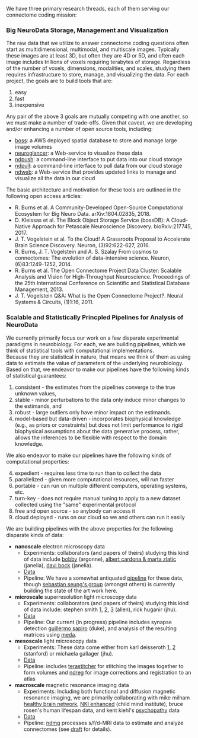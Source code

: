 We have three primary research threads, each of them serving our connectome coding mission:

### Big NeuroData Storage, Management and Visualization

The raw data that we utilize to answer connectome coding questions often start as multidimensional, multimodal, and multiscale images. 
Typically these images are at least 3D, but often they are 4D or 5D, and often each image includes trillions of voxels requiring terabytes of storage. 
Regardless of the number of voxels, dimensions, modalities, and scales, 
studying them requires infrastructure to store, manage, and visualizing the data.
For each project, the goals are to build tools that are:

1. easy 
2. fast
3. inexpensive

Any pair of the above 3 goals are mutually competing with one another, so we must make a number of trade-offs. 
Given that caveat, we are developing and/or enhancing a number of open source tools, including:

- [boss](https://github.com/neurodata/boss): a AWS deployed spatial database to store and manage large image volumes
- [neuroglancer](https://github.com/neurodata/ndviz): a Web-service to visualize these data
- [ndpush](https://github.com/neurodata/ndpush): a command-line interface to put data into our cloud storage
- [ndpull](https://github.com/neurodata/ndpull): a command-line interface to pull data from our cloud storage
- [ndweb](https://github.com/neurodata/ndwebtools): a Web-service that provides updated links to manage and visualize all the data in our cloud

The basic architecture and motivation for these tools are outlined in the following open access articles:

- R. Burns et al. A Community-Developed Open-Source Computational Ecosystem for Big Neuro Data. arXiv:1804.02835, 2018.
- D. Kleissas et al. The Block Object Storage Service (bossDB): A Cloud-Native Approach for Petascale Neuroscience Discovery. bioRxiv:217745, 2017.
- J. T. Vogelstein et al. To the Cloud! A Grassroots Proposal to Accelerate Brain Science Discovery. Neuron, (3)92:622-627, 2016.
- R. Burns, J. T. Vogelstein and A. S. Szalay From cosmos to connectomes: The evolution of data-intensive science. Neuron, (6)83:1249-1252, 2014.
- R. Burns et al. The Open Connectome Project Data Cluster: Scalable Analysis and Vision for High-Throughput Neuroscience. Proceedings of the 25th International Conference on Scientific and Statistical Database Management, 2013.
- J. T. Vogelstein Q&A: What is the Open Connectome Project?. Neural Systems & Circuits, (1)1:16, 2011.

### Scalable and Statistically Princpled Pipelines for Analysis of NeuroData 

We currently primarily focus our work on a few disparate experimental paradigms in neurobiology. 
For each, we are building pipelines, which we think of statistical tools with computational implementations.  
Because they are statistical in nature, that means we think of them as using data to estimate the value of parameters of the underlying neurobiology.
Based on that, we endeavor to make our pipelines have the following kinds of statistical guarantees:

1. consistent - the estimates from the pipelines converge to the true unknown values,
2. stable -  minor perturbations to the data only induce minor changes to the estimands, and
3. robust - large outliers only have minor impact on the estimands.
4. model-based but data-driven - incorporates biophysical knowledge (e.g., as priors or constraints) but does not limit performance to rigid biophysical assumptions about the data generative process, rather, allows the inferences to be flexible with respect to the domain knowledge.

We also endeavor to make our pipelines have the following kinds of computational properties:

4. expedient - requires less time to run than to collect the data
5. parallelized - given more computational resources, will run faster
6. portable - can run on multiple different computers, operating systems, etc.
7. turn-key - does not require manual tuning to apply to a new dataset collected using the "same" experimental protocol
8. free and open source - so anybody can access it 
9. cloud deployed - runs on our cloud so we and others can run it easily

We are building pipelines with the above properties for the following disparate kinds of data:

- **nanoscale** electron microscopy data
  - Experiments: collaborators (and papers of theirs) studying this kind of data include [bobby](http://www.cell.com/cell/pdfExtended/S0092-8674(15)00824-7) (argonne), [albert cardona & marta zlatic](https://www.nature.com/articles/nature23455) (janelia), [davi bock](https://www.nature.com/articles/nature09802) (janelia).  
  - [Data](https://neurodata.io/data/) 
  - Pipeline: We have a somewhat antiquated [pipeline](https://www.frontiersin.org/articles/10.3389/fninf.2015.00020/full) for these data, though [sebastian seung's group](http://seunglab.org/) (amongst others) is currently building the state of the art work here.      
- **microscale** superresolution light microscopy data
  - Experiments: collaborators (and papers of theirs) studying this kind of data include: stephen smith [1](http://www.jneurosci.org/content/35/14/5792.short), [2](https://www.frontiersin.org/articles/10.3389/fnana.2015.00100/full), [3](http://www.cell.com/neuron/abstract/S0896-6273(10)00766-X) (allen), rick huganir (jhu). 
  - [Data](https://neurodata.io/project/synaptomes/)
  - Pipeline: Our current (in progress) pipeline includes synapse detection [guillermo sapiro](http://journals.plos.org/ploscompbiol/article?id=10.1371/journal.pcbi.1005493) (duke), and analysis of the resulting matrices using [meda](https://github.com/neurodata/meda).
- **mesoscale** light microscopy data
  - Experiments: These data come either from karl deisseroth [1](https://www.sciencedirect.com/science/article/pii/S009286741630558X), [2](https://www.sciencedirect.com/science/article/pii/S009286741500851X) (stanford) or michaela gallager (jhu). 
  - [Data](https://neurodata.io/data/tomer15/)
  - Pipeline: includes [terastitcher](http://abria.github.io/TeraStitcher/) for stitching the images together to form volumes and [ndreg](https://github.com/neurodata/ndreg) for image corrections and registration to an atlas
- **macroscale** magnetic resonance imaging data
  - Experiments: Including both functional and diffusion magnetic resonance imaging, we are primarily collaborating with mike milham [healthy brain network](https://www.nature.com/articles/sdata2017181), [NKI enhanced](https://www.frontiersin.org/articles/10.3389/fnins.2012.00152/full) (child mind institute), bruce rosen's human lifespan data, and kent kiehl's [psychopathy](https://onlinelibrary.wiley.com/doi/abs/10.1002/hbm.24028) data
  - [Data](https://neurodata.io/project/projectomes/)
  - Pipeline: [ndmg](https://github.com/neurodata/ndmg) processes s/f/d-MRI data to estimate and analyze connectomes (see [draft](https://www.biorxiv.org/content/early/2018/04/24/188706) for details).
  
  

